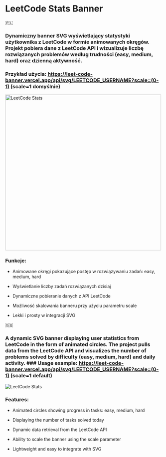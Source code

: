# LeetCode Stats Banner
🇵🇱

### Dynamiczny banner SVG wyświetlający statystyki użytkownika z LeetCode w formie animowanych okręgów. Projekt pobiera dane z LeetCode API i wizualizuje liczbę rozwiązanych problemów według trudności (easy, medium, hard) oraz dzienną aktywność.

### Przykład użycia: https://leet-code-banner.vercel.app/api/svg/LEETCODE_USERNAME?scale=(0-1) (scale=1 domyślnie)

<img src="https://leet-code-banner.vercel.app/api/svg/bkrol000?" width=500px alt="LeetCode Stats">


### Funkcje:

- Animowane okręgi pokazujące postęp w rozwiązywaniu zadań: easy, medium, hard

- Wyświetlanie liczby zadań rozwiązanych dzisiaj

- Dynamiczne pobieranie danych z API LeetCode

- Możliwość skalowania banneru przy użyciu parametru scale

- Lekki i prosty w integracji SVG

🇬🇧

### A dynamic SVG banner displaying user statistics from LeetCode in the form of animated circles. The project pulls data from the LeetCode API and visualizes the number of problems solved by difficulty (easy, medium, hard) and daily activity. ### Usage example: https://leet-code-banner.vercel.app/api/svg/LEETCODE_USERNAME?scale=(0-1) (scale=1 default)

<img src="https://leet-code-banner.vercel.app/api/svg/bkrol000?scale=0.2" alt="LeetCode Stats">

### Features:

- Animated circles showing progress in tasks: easy, medium, hard

- Displaying the number of tasks solved today

- Dynamic data retrieval from the LeetCode API

- Ability to scale the banner using the scale parameter

- Lightweight and easy to integrate with SVG
